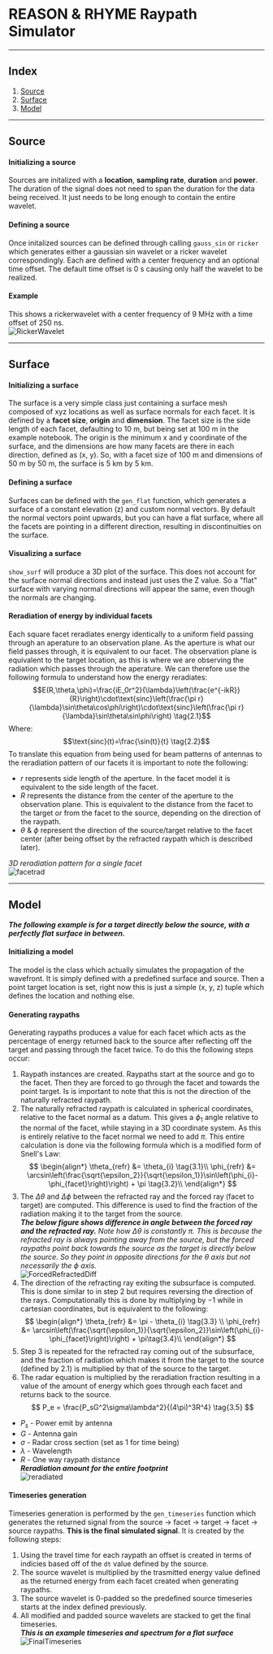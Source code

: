 # REASON & RHYME Raypath Simulator

---

## Index
1. [Source](README.md#Source)
2. [Surface](README.md#Surface)
3. [Model](README.md#Model)

---

## Source

#### Initializing a source
Sources are initalized with a **location**, **sampling rate**, **duration** and **power**. The duration of the signal does not need to span the duration for the data being received. It just needs to be long enough to contain the entire wavelet.
#### Defining a source
Once initalized sources can be defined through calling `gauss_sin` or `ricker` which generates either a gaussian sin wavelet or a ricker wavelet correspondingly. Each are defined with a center frequency and an optional time offset. The default time offset is 0 s causing only half the wavelet to be realized.
#### Example
This shows a rickerwavelet with a center frequency of 9 MHz with a time offset of 250 ns.  
![RickerWavelet](images/RickerSource.png)

---

## Surface

#### Initializing a surface
The surface is a very simple class just containing a surface mesh composed of xyz locations as well as surface normals for each facet.  It is defined by a **facet size**, **origin** and **dimension**. The facet size is the side length of each facet, defaulting to 10 m, but being set at 100 m in the example notebook. The origin is the minimum x and y coordinate of the surface, and the dimensions are how many facets are there in each direction, defined as (x, y). So, with a facet size of 100 m and dimensions of 50 m by 50 m, the surface is 5 km by 5 km.
#### Defining a surface
Surfaces can be defined with the `gen_flat` function, which generates a surface of a constant elevation (z) and custom normal vectors. By default the normal vectors point upwards, but you can have a flat surface, where all the facets are pointing in a different direction, resulting in discontinuities on the surface.
#### Visualizing a surface
`show_surf` will produce a 3D plot of the surface. This does not account for the surface normal directions and instead just uses the Z value. So a "flat" surface with varying normal directions will appear the same, even though the normals are changing.
#### Reradiation of energy by individual facets
Each square facet reradiates energy identically to a uniform field passing through an aperature to an observation plane. As the aperture is what our field passes through, it is equivalent to our facet. The observation plane is equivalent to the target location, as this is where we are observing the radiation which passes through the aperature. We can therefore use the following formula to understand how the energy reradiates:
$$$$
$$E(R,\theta,\phi)=\frac{iE_0r^2}{\lambda}\left(\frac{e^{-ikR}}{R}\right)\cdot\text{sinc}\left(\frac{\pi r}{\lambda}\sin\theta\cos\phi\right)\cdot\text{sinc}\left(\frac{\pi r}{\lambda}\sin\theta\sin\phi\right) \tag{2.1}$$
$$$$
Where:
$$$$
$$\text{sinc}(t)=\frac{\sin(t)}{t} \tag{2.2}$$
$$$$
To translate this equation from being used for beam patterns of antennas to the reradiation pattern of our facets it is important to note the following:
- $r$ represents side length of the aperture. In the facet model it is equivalent to the side length of the facet.
- $R$ represents the distance from the center of the aperture to the observation plane. This is equivalent to the distance from the facet to the target or from the facet to the source, depending on the direction of the raypath.
- $\theta$ & $\phi$ represent the direction of the source/target relative to the facet center (after being offset by the refracted raypath which is described later).  


*3D reradiation pattern for a single facet*  
![facetrad](images/ReradiationFacet.png)  

---

## Model
***The following example is for a target directly below the source, with a perfectly flat surface in between.***
#### Initializing a model
The model is the class which actually simulates the propagation of the wavefront. It is simply defined with a predefined surface and source. Then a point target location is set, right now this is just a simple (x, y, z) tuple which defines the location and nothing else.
#### Generating raypaths
Generating raypaths produces a value for each facet which acts as the percentage of energy returned back to the source after reflecting off the target and passing through the facet twice. To do this the following steps occur:
1. Raypath instances are created. Raypaths start at the source and go to the facet. Then they are forced to go through the facet and towards the point target. Is is important to note that this is not the direction of the naturally refracted raypath.
2. The naturally refracted raypath is calculated in spherical coordinates, relative to the facet normal as a datum. This gives a $\phi_1$ angle relative to the normal of the facet, while staying in a 3D coordinate system. As this is entirely relative to the facet normal we need to add $\pi$. This entire calculation is done via the following formula which is a modified form of Snell's Law:
$$
\begin{align*}
\theta_{refr} &= \theta_{i} \tag{3.1}\\
\phi_{refr} &= \arcsin\left(\frac{\sqrt{\epsilon_2}}{\sqrt{\epsilon_1}}\sin\left(\phi_{i}-\phi_{facet}\right)\right) + \pi \tag{3.2}\\
\end{align*}
$$
3. The $\Delta\theta$ and $\Delta\phi$ between the refracted ray and the forced ray (facet to target) are computed. This difference is used to find the fraction of the radiation making it to the target from the source.  
***The below figure shows difference in angle between the forced ray and the refracted ray.*** *Note how $\Delta\theta$ is constantly $\pi$. This is because the refracted ray is always pointing away from the source, but the forced raypaths point back towards the source as the target is directly below the source. So they point in opposite directions for the $\theta$ axis but not necessarily the $\phi$ axis.*  
![ForcedRefractedDiff](images/DTh-Forced-Refracted.png)  
4. The direction of the refracting ray exiting the subsurface is computed. This is done similar to in step 2 but requires reversing the direction of the rays. Computationally this is done by multiplying by $-1$ while in cartesian coordinates, but is equivalent to the following:
$$
\begin{align*}
\theta_{refr} &= \pi - \theta_{i} \tag{3.3} \\
\phi_{refr} &= \arcsin\left(\frac{\sqrt{\epsilon_1}}{\sqrt{\epsilon_2}}\sin\left(\phi_{i}-\phi_{facet}\right)\right) + \pi\tag{3.4}\\
\end{align*}
$$
5. Step 3 is repeated for the refracted ray coming out of the subsurface, and the fraction of radiation which makes it from the target to the source (defined by $2.1$) is multiplied by that of the source to the target.
6. The radar equation is multiplied by the reradiation fraction resulting in a value of the amount of energy which goes through each facet and returns back to the source. 
$$
P_e = \frac{P_sG^2\sigma\lambda^2}{(4\pi)^3R^4} \tag{3.5}
$$
- $P_s$ - Power emit by antenna
- $G$   - Antenna gain
- $\sigma$ - Radar cross section (set as 1 for time being)
- $\lambda$ - Wavelength
- $R$ - One way raypath distance  
***Reradiation amount for the entire footprint***  
![reradiated](images/reradiation.png)  
#### Timeseries generation
Timeseries generation is performed by the `gen_timeseries` function which generates the returned signal from the source &rarr; facet &rarr; target &rarr; facet &rarr; source raypaths. **This is the final simulated signal**. It is created by the following steps:
1. Using the travel time for each raypath an offset is created in terms of indicies based off of the `dt` value defined by the source.
2. The source wavelet is multiplied by the trasmitted energy value defined as the returned energy from each facet created when generating raypaths.
3. The source wavelet is 0-padded so the predefined source timeseries starts at the index defined previously.
4. All modified and padded source wavelets are stacked to get the final timeseries.   
***This is an example timeseries and spectrum for a flat surface***
![FinalTimeseries](images/FinalTimeseries.png)